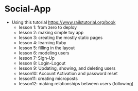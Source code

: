 # Social-App

- Using this tutorial https://www.railstutorial.org/book
  - lesson 1: from zero to deploy
  - lesson 2: making simple toy app
  - lesson 3: creating the mostly static pages
  - lesson 4: learning Ruby
  - lesson 5: filling in the layout
  - lesson 6: modeling users
  - lesson 7: Sign-Up
  - lesson 8: Login-Logout
  - lesson 9: Updating, showing, and deleting users
  - lesson10: Account Activation and password reset
  - lesson11: creating microposts
  - lesson12: making relationships between users (following)

